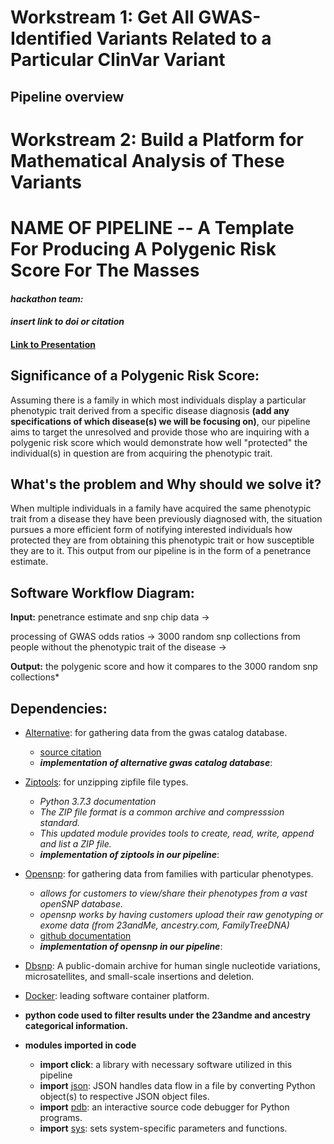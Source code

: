 # Workstream 1: Get All GWAS-Identified Variants Related to a Particular ClinVar Variant 


## Pipeline overview

# Workstream 2: Build a Platform for Mathematical Analysis of These Variants


# **NAME OF PIPELINE** -- A Template For Producing A Polygenic Risk Score For The Masses

#### *hackathon team:*

#### *insert link to doi or citation*

#### [Link to Presentation](https://docs.google.com/presentation/d/1QgcN_QEQccpOUKctkwVCtzaE_Z_UvFrr50JRNkq9eJc/edit#slide=id.g5971a2130c_0_17)




##  Significance of a Polygenic Risk Score:
Assuming there is a family in which most individuals display a particular phenotypic trait derived from a specific disease diagnosis **(add any specifications of which disease(s) we will be focusing on)**, our pipeline aims to target the unresolved and provide those who are inquiring with a polygenic risk score which would demonstrate how well "protected" the individual(s) in question are from acquiring the phenotypic trait.


##   What's the problem and Why should we solve it?
When multiple individuals in a family have acquired the same phenotypic trait from a disease they have been previously diagnosed with, the situation pursues a more efficient form of notifying interested individuals how protected they are from obtaining this phenotypic trait or how susceptible they are to it. This output from our pipeline is in the form of a penetrance estimate. 









## Software Workflow Diagram:
**Input:** penetrance estimate and snp chip data → 

   processing of GWAS odds ratios → 
   3000 random snp collections from people without the phenotypic trait of the disease → 
   
 **Output:** the polygenic score and how it compares to the 3000 random snp collections* 









## Dependencies: 
- [Alternative](https://www.ebi.ac.uk/gwas/api/search/downloads/alternative): for gathering data from the gwas catalog database.
   + [source citation](https://www.ebi.ac.uk/gwas/docs/file-downloads)
   + **_implementation of alternative gwas catalog database_**:
- [Ziptools](https://docs.python.org/3.7/library/zipfile.html): for unzipping zipfile file types.
   + *Python 3.7.3 documentation*
   + *The ZIP file format is a common archive and compresssion standard.*
   + *This updated module provides tools to create, read, write, append and list a ZIP file.* 
   + **_implementation of ziptools in our pipeline_**:
- [Opensnp](https://opensnp.org/): for gathering data from families with particular phenotypes.
   + *allows for customers to view/share their phenotypes from a vast openSNP database.*
   + *opensnp works by having customers upload their raw genotyping or exome data (from 23andMe, ancestry.com, FamilyTreeDNA)*
   + [github documentation](https://github.com/openSNP/snpr)
   + **_implementation of opensnp in our pipeline_**:
   
- [Dbsnp](https://www.ncbi.nlm.nih.gov/snp/): A public-domain archive for human single nucleotide variations, microsatellites, and small-scale insertions and deletion. 

- [Docker](https://www.docker.com/): leading software container platform.


- **python code used to filter results under the 23andme and ancestry categorical information.**
- **modules imported in code**
    + **import click**: a library with necessary software utilized in this pipeline
    + **import** [json](https://docs.python.org/3/library/json.html): JSON handles data flow in a file by converting Python object(s) to respective JSON object files.
    + **import** [pdb](https://docs.python.org/3/library/pdb.html): an interactive source code debugger for Python programs.
    + **import** [sys](https://github.com/naidura/Computational_Medicine_1/edit/master/CVD/README.md): sets system-specific parameters and functions. 









